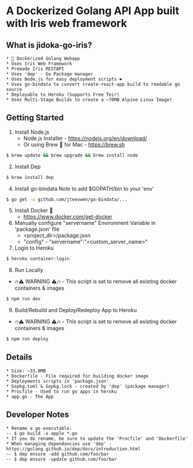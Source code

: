 # A Dockerized Golang API App built with Iris web framework

## What is jidoka-go-iris?
    * 🐳 Dockerized Golang Webapp
    * Uses Iris Web Framework
    * Premade Iris RESTAPI
    * Uses 'dep' - Go Package manager
    * Uses Node.js for easy deployment scripts ❤️
    * Uses go-bindata to convert create-react-app build to readable go source
    * Deployable to Heroku (Supports Free Teir)
    * Uses Multi-Stage Builds to create a ~70MB Alpine Linux Image!

## Getting Started

1. Install Node.js
    * Node.js Installer - https://nodejs.org/en/download/
    * Or using Brew 🍺 for Mac - https://brew.sh
```bash
$ brew update && brew upgrade && brew install node
```
2. Install Dep
```bash
$ brew install dep
```
4. Install go-bindata
Note to add $GOPATH/bin to your 'env'
```bash
$ go get -u github.com/jteeuwen/go-bindata/...
```
5. Install Docker 🐳
    * https://www.docker.com/get-docker
6. Manually configure "servername" Environment Variable in 'package.json' file
    * <project_dir>/package.json
    * "config" - "servername":"<custom_server_name>"
7. Login to Heroku
```bash
$ heroku container:login
```
8. Run Locally
* 🔥⚠️ WARNING ⚠️🔥 - This script is set to remove all existing docker containers & images
```bash
$ npm run dev
```
9. Build/Rebuild and Deploy/Redeploy App to Heroku
* 🔥⚠️ WARNING ⚠️🔥 - This script is set to remove all existing docker containers & images
```bash
$ npm run deploy
```

## Details
    * Size: ~33.0MB
    * Dockerfile - File required for building docker image
    * Deployments scripts in 'package.json'
    * Gopkg.toml & Gopkg.lock - created by 'dep' (package manager)
    * Procfile - Used to run go apps in heroku
    * app.go - The App

## Developer Notes
    * Rename a go executable:
    -- $ go build -o apple *.go
    * If you do rename, be sure to update the 'Procfile' and 'Dockerfile'
    * When managing dependancies use 'dep' - https://golang.github.io/dep/docs/introduction.html
    -- $ dep ensure -add github.com/foo/bar
    -- $ dep ensure -update github.com/foo/bar


